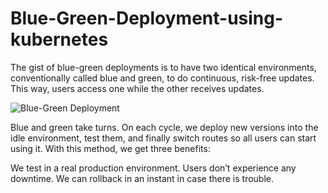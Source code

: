 # Blue-Green-Deployment-using-kubernetes
The gist of blue-green deployments is to have two identical environments, conventionally called blue and green, to do continuous, risk-free updates. This way, users access one while the other receives updates.


![Blue-Green Deployment](https://user-images.githubusercontent.com/59165595/193416705-9d5ebcb1-cff2-4af0-85ea-6b215e7fa795.jpg)

Blue and green take turns. On each cycle, we deploy new versions into the idle environment, test them, and finally switch routes so all users can start using it. With this method, we get three benefits:

We test in a real production environment.
Users don’t experience any downtime.
We can rollback in an instant in case there is trouble.
